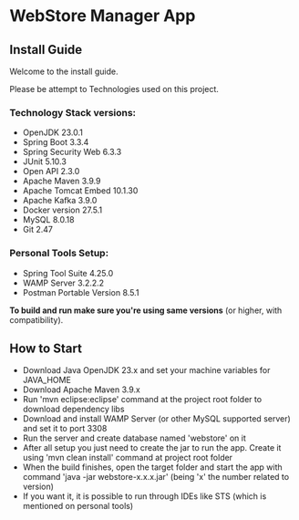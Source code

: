 # WebStore Manager App

## Install Guide

Welcome to the install guide.

Please be attempt to Technologies used on this project.

### Technology Stack versions:
- OpenJDK 23.0.1
- Spring Boot 3.3.4
- Spring Security Web 6.3.3
- JUnit 5.10.3
- Open API 2.3.0
- Apache Maven 3.9.9
- Apache Tomcat Embed 10.1.30
- Apache Kafka 3.9.0
- Docker version 27.5.1
- MySQL 8.0.18
- Git 2.47

### Personal Tools Setup:
- Spring Tool Suite 4.25.0
- WAMP Server 3.2.2.2
- Postman Portable Version 8.5.1

**To build and run make sure you're using same versions** (or higher, with compatibility).

## How to Start

- Download Java OpenJDK 23.x and set your machine variables for JAVA_HOME
- Download Apache Maven 3.9.x 
- Run 'mvn eclipse:eclipse' command at the project root folder to download dependency libs
- Download and install WAMP Server (or other MySQL supported server) and set it to port 3308
- Run the server and create database named 'webstore' on it
- After all setup you just need to create the jar to run the app. Create it using 'mvn clean install' command at project root folder
- When the build finishes, open the target folder and start the app with command 'java -jar webstore-x.x.x.jar' (being 'x' the number related to version)
- If you want it, it is possible to run through IDEs like STS (which is mentioned on personal tools)

